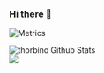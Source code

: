 ### Hi there 👋
![Metrics](https://metrics.lecoq.io/thorbino2006?template=classic&lines=1&achievements=1&achievements.threshold=C&achievements.secrets=true&achievements.display=detailed&achievements.limit=0&config.timezone=Europe%2FBerlin)

![thorbino Github Stats](https://github-readme-stats.vercel.app/api?username=thorbino2006&theme=dark&show_icons=true)  
![](https://komarev.com/ghpvc/?username=thorbino2006)

<!--
**thorbino2006/thorbino2006** is a ✨ _special_ ✨ repository because its `README.md` (this file) appears on your GitHub profile.

Here are some ideas to get you started:

- 🔭 I’m currently working on ...
- 🌱 I’m currently learning ...
- 👯 I’m looking to collaborate on ...
- 🤔 I’m looking for help with ...
- 💬 Ask me about ...
- 📫 How to reach me: ...
- 😄 Pronouns: ...
- ⚡ Fun fact: ...
-->
